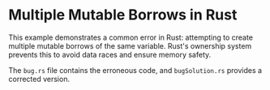 # Multiple Mutable Borrows in Rust
This example demonstrates a common error in Rust: attempting to create multiple mutable borrows of the same variable. Rust's ownership system prevents this to avoid data races and ensure memory safety.

The `bug.rs` file contains the erroneous code, and `bugSolution.rs` provides a corrected version.